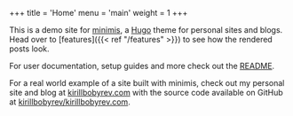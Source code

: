 +++
title = 'Home'
menu = 'main'
weight = 1
+++

This is a demo site for [minimis](https://github.com/kirillbobyrev/minimis), a
[Hugo](https://gohugo/io) theme for personal sites and blogs. Head over to
[features]({{< ref "/features" >}}) to see how the rendered posts look.

For user documentation, setup guides and more check out the
[README](https://github.com/kirillbobyrev/minimis/README.md).

For a real world example of a site built with minimis, check out my personal
site and blog at [kirillbobyrev.com](https://kirillbobyrev.com) with the source
code available on GitHub at
[kirillbobyrev/kirillbobyrev.com](https://github.com/kirillbobyrev/kirillbobyrev.com).

